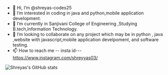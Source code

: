 - 👋 Hi, I’m @shreyas-codes25 
- 👀 I’m interested in coding in java and python,mobile application development.
- 🌱 I’m currently in Sanjivani College of Engineering ,Studying B.tech,Information Technology.
- 💞️ I’m looking to collaborate on any project which may be in python , java ,website with javascript,mobile application develpoment, and software testing.
- 📫 How to reach me -- insta id---https://www.instagram.com/shreyyas03/ 


 
 
   
![Shreyas's GitHub stats](https://github-readme-stats.vercel.app/api?username=shreyas-codes25&show_icons=true&theme=onedark)
